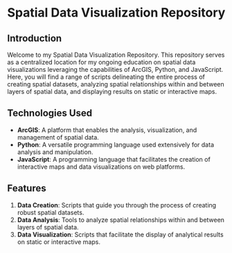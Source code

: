 # Spatial Data Visualization Repository

## Introduction

Welcome to my Spatial Data Visualization Repository. This repository serves as a centralized location for my ongoing education on spatial data visualizations leveraging the capabilities of ArcGIS, Python, and JavaScript. Here, you will find a range of scripts delineating the entire process of creating spatial datasets, analyzing spatial relationships within and between layers of spatial data, and displaying results on static or interactive maps. 

## Technologies Used

- **ArcGIS**: A platform that enables the analysis, visualization, and management of spatial data.
- **Python**: A versatile programming language used extensively for data analysis and manipulation.
- **JavaScript**: A programming language that facilitates the creation of interactive maps and data visualizations on web platforms.

## Features

1. **Data Creation**: Scripts that guide you through the process of creating robust spatial datasets.
2. **Data Analysis**: Tools to analyze spatial relationships within and between layers of spatial data.
3. **Data Visualization**: Scripts that facilitate the display of analytical results on static or interactive maps.
